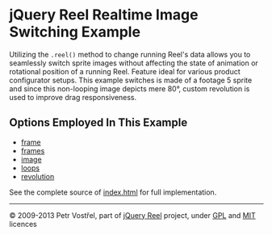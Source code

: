 jQuery Reel Realtime Image Switching Example
============================================

Utilizing the `.reel()` method to change running Reel's data allows you to
seamlessly switch sprite images without affecting the state of animation or
rotational position of a running Reel. Feature ideal for various product
configurator setups. This example switches is made of a footage 5 sprite
and since this non-looping image depicts mere 80°, custom revolution is used
to improve drag responsiveness.


Options Employed In This Example
--------------------------------

- [frame](http://jquery.vostrel.cz/reel#frame)
- [frames](http://jquery.vostrel.cz/reel#frames)
- [image](http://jquery.vostrel.cz/reel#image)
- [loops](http://jquery.vostrel.cz/reel#loops)
- [revolution](http://jquery.vostrel.cz/reel#revolution)

See the complete source of [index.html](index.html) for full
implementation.


---
&copy; 2009-2013 Petr Vostřel, part of [jQuery Reel][reel] project, under [GPL][GPL] and [MIT][MIT] licences



[reel]:http://jquery.vostrel.cz/reel
[GPL]:http://opensource.org/licenses/GPL-2.0
[MIT]:http://opensource.org/licenses/MIT
